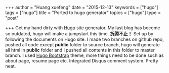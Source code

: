 +++
author = "Huang xuefeng"
date = "2015-12-13"
keywords = ["hugo"]
tags = ["hugo"]
title = "Ported to hugo generator"
topics = ["hugo"]
type = "post"

+++
Get my hand dirty with [Hugo](https://gohugo.io/) site generator. My last blog has become so outdated, hugo will make a jumpstart this time. **折腾不止！**
Set up by following the documents on Hugo site. I made two branches on github repo, pushed all code except **public** folder to source branch, hugo will generate all html in **public** folder and I pushed all contents in this folder to master branch. 
I used [Hugo Bootstrap](http://themes.gohugo.io/bootstrap/) theme, more things need to be done such as about page, resume page etc. 
Integrated Disqus comment system. Pretty neat.
